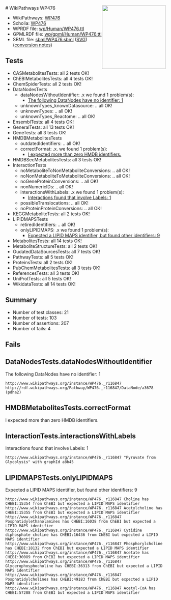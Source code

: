 <img style="float: right; width: 200px" src="../logo.png" />
# WikiPathways WP476

* WikiPathways: [WP476](https://identifiers.org/wikipathways:WP476)
* Scholia: [WP476](https://scholia.toolforge.org/wikipathways/WP476)
* WPRDF file: [wp/Human/WP476.ttl](../wp/Human/WP476.ttl)
* GPMLRDF file: [wp/gpml/Human/WP476.ttl](../wp/gpml/Human/WP476.ttl)
* SBML file: [sbml/WP476.sbml](../sbml/WP476.sbml) ([SVG](../sbml/WP476.svg)) ([conversion notes](../sbml/WP476.txt))

## Tests
* CASMetabolitesTests: all 2 tests OK!
* ChEBIMetabolitesTests: all 4 tests OK!
* ChemSpiderTests: all 2 tests OK!
* DataNodesTests
    * dataNodesWithoutIdentifier: .x we found 1 problem(s):
        * [The following DataNodes have no identifier: 1](#d2d32fa0)
    * unknownTypes_knownDatasource: .. all OK!
    * unknownTypes: .. all OK!
    * unknownTypes_Reactome: .. all OK!
* EnsemblTests: all 4 tests OK!
* GeneralTests: all 13 tests OK!
* GeneTests: all 3 tests OK!
* HMDBMetabolitesTests
    * outdatedIdentifiers: .. all OK!
    * correctFormat: .x. we found 1 problem(s):
        * [I expected more than zero HMDB identifiers.](#ad154c1e)
* HMDBSecMetabolitesTests: all 3 tests OK!
* InteractionTests
    * noMetaboliteToNonMetaboliteConversions: .. all OK!
    * noNonMetaboliteToMetaboliteConversions: .. all OK!
    * noGeneProteinConversions: .. all OK!
    * nonNumericIDs: .. all OK!
    * interactionsWithLabels: .x we found 1 problem(s):
        * [Interactions found that involve Labels: 1](#630d2678)
    * possibleTranslocations: .. all OK!
    * noProteinProteinConversions: .. all OK!
* KEGGMetaboliteTests: all 2 tests OK!
* LIPIDMAPSTests
    * retiredIdentifiers: .. all OK!
    * onlyLIPIDMAPS: .x we found 1 problem(s):
        * [Expected a LIPID MAPS identifier, but found other identifiers: 9](#48cc60c0)
* MetabolitesTests: all 14 tests OK!
* MetaboliteStructureTests: all 2 tests OK!
* OudatedDataSourcesTests: all 7 tests OK!
* PathwayTests: all 5 tests OK!
* ProteinsTests: all 2 tests OK!
* PubChemMetabolitesTests: all 3 tests OK!
* ReferencesTests: all 3 tests OK!
* UniProtTests: all 5 tests OK!
* WikidataTests: all 14 tests OK!


## Summary

* Number of test classes: 21
* Number of tests: 103
* Number of assertions: 207
* Number of fails: 4

## Fails

<a name="d2d32fa0" />

## DataNodesTests.dataNodesWithoutIdentifier

The following DataNodes have no identifier: 1
```
http://www.wikipathways.org/instance/WP476._r116847 http://rdf.wikipathways.org/Pathway/WP476._r116847/DataNode/a3678 (pdha2)
```

<a name="ad154c1e" />

## HMDBMetabolitesTests.correctFormat

I expected more than zero HMDB identifiers.
<a name="630d2678" />

## InteractionTests.interactionsWithLabels

Interactions found that involve Labels: 1
```
http://www.wikipathways.org/instance/WP476._r116847 "Pyruvate from Glycolysis" with graphId a8b45
```

<a name="48cc60c0" />

## LIPIDMAPSTests.onlyLIPIDMAPS

Expected a LIPID MAPS identifier, but found other identifiers: 9
```
http://www.wikipathways.org/instance/WP476._r116847 Choline has CHEBI:15354 from ChEBI but expected a LIPID MAPS identifier
http://www.wikipathways.org/instance/WP476._r116847 Acetylcholine has CHEBI:15355 from ChEBI but expected a LIPID MAPS identifier
http://www.wikipathways.org/instance/WP476._r116847 Posphatidylethanolamines has CHEBI:16038 from ChEBI but expected a LIPID MAPS identifier
http://www.wikipathways.org/instance/WP476._r116847 Cytidine diphosphate choline has CHEBI:16436 from ChEBI but expected a LIPID MAPS identifier
http://www.wikipathways.org/instance/WP476._r116847 Phosphorylcholine has CHEBI:18132 from ChEBI but expected a LIPID MAPS identifier
http://www.wikipathways.org/instance/WP476._r116847 Acetate has CHEBI:30089 from ChEBI but expected a LIPID MAPS identifier
http://www.wikipathways.org/instance/WP476._r116847 Glycerophosphocholine has CHEBI:36313 from ChEBI but expected a LIPID MAPS identifier
http://www.wikipathways.org/instance/WP476._r116847 Posphatidylcholines has CHEBI:49183 from ChEBI but expected a LIPID MAPS identifier
http://www.wikipathways.org/instance/WP476._r116847 Acetyl-CoA has CHEBI:57288 from ChEBI but expected a LIPID MAPS identifier
```

